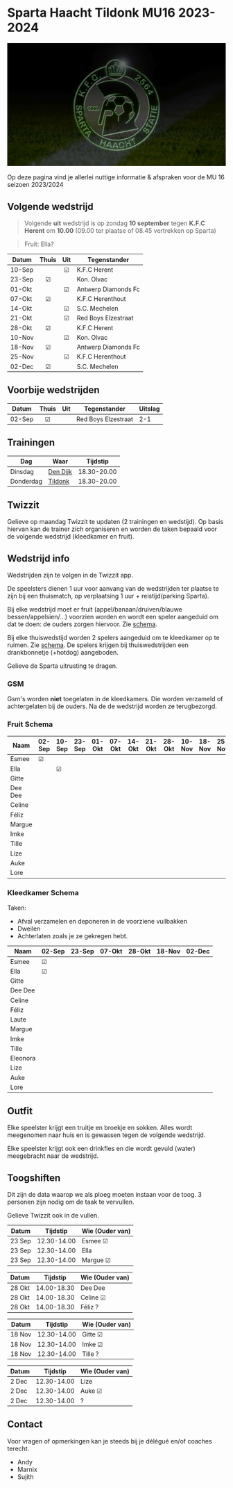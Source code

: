 # Sparta Haacht Tildonk MU16 2023-2024

![sparta](/assets/sparta.jpg)

Op deze pagina vind je allerlei nuttige informatie & afspraken voor de MU 16 seizoen 2023/2024

## Volgende wedstrijd

<!-- > Volgende **thuis** wedstrijd is op zaterdag **23 september** tegen **Kon. Olvac** om **16.45** (15.45 ter plaatse)

> Kleedkamer: **Gitte & Dee Dee?**

> Fruit: **Gitte?** -->

> Volgende **uit** wedstrijd is op zondag **10 september** tegen **K.F.C Herent** om **10.00** (09.00 ter plaatse of 08.45 vertrekken op Sparta) 

> Fruit: Ella?

Datum   | Thuis | Uit   | Tegenstander      
---     |:---:  |:---:  |---                
10-Sep  |       |&#9745;|K.F.C Herent       
23-Sep  |&#9745;|       |Kon. Olvac         
01-Okt  |       |&#9745;|Antwerp Diamonds Fc
07-Okt  |&#9745;|       |K.F.C Herenthout
14-Okt  |       |&#9745;|S.C. Mechelen
21-Okt  |       |&#9745;|Red Boys Elzestraat
28-Okt  |&#9745;|       |K.F.C Herent
10-Nov  |       |&#9745;|Kon. Olvac
18-Nov  |&#9745;|       |Antwerp Diamonds Fc
25-Nov  |       |&#9745;|K.F.C Herenthout
02-Dec  |&#9745;|       |S.C. Mechelen

## Voorbije wedstrijden

Datum   | Thuis | Uit   | Tegenstander        | Uitslag
---     |:---:  |:---:  |---                  |---
02-Sep  |&#9745;|       | Red Boys Elzestraat | 2-1

## Trainingen

<!-- ![trainingen](/assets/trainingen.jpg) -->

Dag         | Waar      | Tijdstip
---         |---        |---
Dinsdag     | [Den Dijk](https://www.google.com/maps/place/Vrijetijdscomplex+Den+Dijk/@50.9618022,4.6403959,15z/data=!4m6!3m5!1s0x47c15f7873006ab5:0xcacde7ca5e7cbce3!8m2!3d50.9618022!4d4.6403959!16s%2Fg%2F1tm681_l?entry=ttu)  | 18.30-20.00
Donderdag   | [Tildonk](https://www.google.com/maps/place/FC+Tildonk/@50.9407269,4.6447554,15z/data=!4m6!3m5!1s0x47c15feb331fafdf:0xf67fc6b22402ec1d!8m2!3d50.9407269!4d4.6447554!16s%2Fg%2F11bzx3dby5?entry=ttu)   | 18.30-20.00

## Twizzit

<!-- ![twizzit](/assets/twizzit.jpg) -->

Gelieve op maandag Twizzit te updaten (2 trainingen en wedstijd). Op basis hiervan kan de trainer zich organiseren en worden de taken bepaald voor de volgende wedstrijd (kleedkamer en fruit). 

## Wedstrijd info

<!-- ![wedstrijden](/assets/wedstrijden.jpg) -->

Wedstrijden zijn te volgen in de Twizzit app. 

De speelsters dienen 1 uur voor aanvang van de wedstrijden ter plaatse te zijn bij een thuismatch, op verplaatsing 1 uur + reistijd(parking Sparta).

Bij elke wedstrijd moet er fruit (appel/banaan/druiven/blauwe bessen/appelsien/...) voorzien worden en wordt een speler aangeduid om dat te doen: de ouders zorgen hiervoor. Zie [schema](#fruit-schema).

Bij elke thuiswedstijd worden 2 spelers aangeduid om te kleedkamer op te ruimen. Zie [schema](#kleedkamer-schema).
De spelers krijgen bij thuiswedstrijden een drankbonnetje (+hotdog) aangeboden.

Gelieve de Sparta uitrusting te dragen.

### GSM

<!-- ![gsm](/assets/gsm.jpg) -->

Gsm's worden **niet** toegelaten in de kleedkamers. Die worden verzameld of achtergelaten bij de ouders. Na de de wedstrijd worden ze terugbezorgd.

### Fruit Schema

Naam        | 02-Sep    |10-Sep     |23-Sep     |01-Okt     |07-Okt     |14-Okt     |21-Okt     |28-Okt     |10-Nov     |18-Nov     |25-Nov     |02-Dec
---         |---        |---        |---        |---        |---        |---        |---        |---        |---        |---        |---        |---
Esmee	    |&#9745;    |           |           |           |           |           |           |           |           |           |           |
Ella	    |           |&#9745;    |           |           |           |           |           |           |           |           |           |
Gitte	    |           |           |           |           |           |           |           |           |           |           |           | 
Dee Dee	    |           |           |           |           |           |           |           |           |           |           |           |
Celine	    |           |           |           |           |           |           |           |           |           |           |           |
Féliz	    |           |           |           |           |           |           |           |           |           |           |           |
Margue	    |           |           |           |           |           |           |           |           |           |           |           |
Imke	    |           |           |           |           |           |           |           |           |           |           |           |
Tille	    |           |           |           |           |           |           |           |           |           |           |           |
Lize        |           |           |           |           |           |           |           |           |           |           |           |
Auke        |           |           |           |           |           |           |           |           |           |           |           |
Lore		|           |           |           |           |           |           |           |           |           |           |           |

<!-- 
Kato		|           |           |           |           |           |           |           |           |           |           |           | 
Laute	    |           |           |           |           |           |           |           |           |           |           |           |
Eleonora	|           |           |           |           |           |           |           |           |           |           |           |
-->

### Kleedkamer Schema

Taken:

- Afval verzamelen en deponeren in de voorziene vuilbakken
- Dweilen
- Achterlaten zoals je ze gekregen hebt.

Naam        | 02-Sep    |23-Sep     |07-Okt     |28-Okt     |18-Nov     |02-Dec
---         | ---       |---        |---        |---        |---        |---
Esmee	    |&#9745;    |           |           |           |           |
Ella	    |&#9745;    |           |           |           |           |
Gitte	    |           |           |           |           |           |
Dee Dee	    |           |           |           |           |           |
Celine	    |           |           |           |           |           |
Féliz	    |           |           |           |           |           |
Laute	    |           |           |           |           |           |
Margue	    |           |           |           |           |           |
Imke	    |           |           |           |           |           |
Tille	    |           |           |           |           |           |
Eleonora	|           |           |           |           |           |
Lize        |           |           |           |           |           |
Auke        |           |           |           |           |           |
Lore        |           |           |           |           |           |

<!-- 
Kato		|           |           |           |           |           | 
Laute	    |           |           |           |           |           |
Eleonora	|           |           |           |           |           |
 -->

## Outfit

<!-- ![outfit](/assets/outfit.jpg) -->

Elke speelster krijgt een truitje en broekje en sokken. Alles wordt meegenomen naar huis en is gewassen tegen de volgende wedstrijd. 

Elke speelster krijgt ook een drinkfles en die wordt gevuld (water) meegebracht naar de wedstrijd. 

## Toogshiften

Dit zijn de data waarop we als ploeg moeten instaan voor de toog. 3 personen zijn nodig om de taak te vervullen.

Gelieve Twizzit ook in de vullen.

Datum   | Tijdstip  | Wie (Ouder van)
---     | ---       | ---
23 Sep  |12.30-14.00| Esmee &#9745;
23 Sep  |12.30-14.00| Ella
23 Sep  |12.30-14.00| Margue &#9745;

Datum   | Tijdstip  | Wie (Ouder van)
---     | ---       | ---
28 Okt  |14.00-18.30| Dee Dee
28 Okt  |14.00-18.30| Celine &#9745;
28 Okt  |14.00-18.30| Féliz ?

Datum   | Tijdstip  | Wie (Ouder van)
---     | ---       | ---
18 Nov  |12.30-14.00| Gitte &#9745;
18 Nov  |12.30-14.00| Imke &#9745;
18 Nov  |12.30-14.00| Tille ?

Datum   | Tijdstip  | Wie (Ouder van)
---     | ---       | ---
2 Dec   |12.30-14.00| Lize
2 Dec   |12.30-14.00| Auke &#9745;
2 Dec   |12.30-14.00| ?

## Contact

<!-- ![contact](/assets/contact.jpg) -->

Voor vragen of opmerkingen kan je steeds bij je délégué en/of coaches terecht.

- Andy
- Marnix
- Sujith